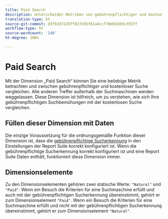 ```yaml
---
title: Paid Search
description: Unterscheidet Metriken von gebührenpflichtiger und kostenloser Suche.
translation-type: ht
source-git-commit: d3f92d72207f027d35f81a4ccf70d01569c3557f
workflow-type: ht
source-wordcount: '148'
ht-degree: 100%

---
```



# Paid Search

Mit der Dimension „Paid Search“ können Sie eine beliebige Metrik betrachten und zwischen gebührenpflichtiger und kostenloser Suche vergleichen. Alle anderen Treffer außerhalb der Suchmaschinen werden weggelassen. Diese Dimension ist hilfreich, um zu verstehen, wie sich Ihre gebührenpflichtigen Suchbemühungen mit der kostenlosen Suche vergleichen.

## Füllen dieser Dimension mit Daten

Die einzige Voraussetzung für die ordnungsgemäße Funktion dieser Dimension ist, dass die [gebührenpflichtige Sucherkennung](/help/admin/admin/paid-search-detection/paid-search-detection.md) in den Einstellungen der Report Suite korrekt konfiguriert ist. Wenn die gebührenpflichtige Sucherkennung korrekt konfiguriert ist und eine Report Suite Daten enthält, funktioniert diese Dimension immer.

## Dimensionselemente

Zu den Dimensionselementen gehören zwei statische Werte: `"Natural"` und `"Paid"`. Wenn ein Besuch die Kriterien für eine Suchmaschine erfüllt und auch mit der gebührenpflichtigen Sucherkennung übereinstimmt, gehört er zum Dimensionselement `"Paid"`. Wenn ein Besuch die Kriterien für eine Suchmaschine erfüllt und *nicht* mit der gebührenpflichtigen Sucherkennung übereinstimmt, gehört er zum Dimensionselement `"Natural"`.
